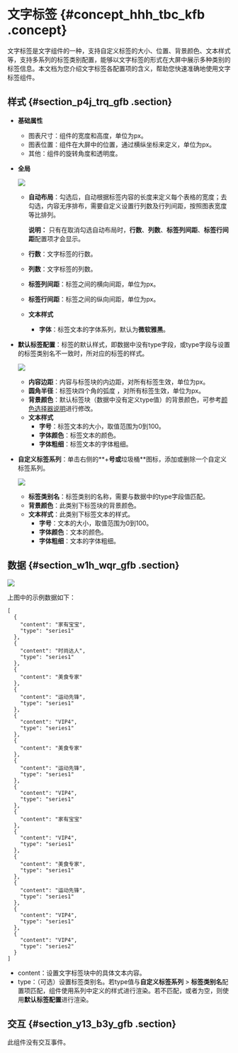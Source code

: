 # 文字标签 {#concept_hhh_tbc_kfb .concept}

文字标签是文字组件的一种，支持自定义标签的大小、位置、背景颜色、文本样式等，支持多系列的标签类别配置，能够以文字标签的形式在大屏中展示多种类别的标签信息。本文档为您介绍文字标签各配置项的含义，帮助您快速准确地使用文字标签组件。

## 样式 {#section_p4j_trq_gfb .section}

-   **基础属性** 

    -   图表尺寸：组件的宽度和高度，单位为px。
    -   图表位置：组件在大屏中的位置，通过横纵坐标来定义，单位为px。
    -   其他：组件的旋转角度和透明度。
-   **全局**

    ![](http://static-aliyun-doc.oss-cn-hangzhou.aliyuncs.com/assets/img/22650/155894094713478_zh-CN.png)

    -   **自动布局**：勾选后，自动根据标签内容的长度来定义每个表格的宽度；去勾选，内容无序排布，需要自定义设置行列数及行列间距，按照图表宽度等比排列。

        **说明：** 只有在取消勾选自动布局时，**行数**、**列数**、**标签列间距**、**标签行间距**配置项才会显示。

    -   **行数**：文字标签的行数。
    -   **列数**：文字标签的列数。
    -   **标签列间距**：标签之间的横向间距，单位为px。
    -   **标签行间距**：标签之间的纵向间距，单位为px。
    -   **文本样式** 
        -   **字体**：标签文本的字体系列，默认为**微软雅黑**。
-   **默认标签配置**：标签的默认样式，即数据中没有type字段，或type字段与设置的标签类别名不一致时，所对应的标签的样式。

    ![](http://static-aliyun-doc.oss-cn-hangzhou.aliyuncs.com/assets/img/22650/155894094713479_zh-CN.png)

    -   **内容边距**：内容与标签块的内边距，对所有标签生效，单位为px。
    -   **圆角半径**：标签块四个角的弧度 ，对所有标签生效，单位为px。
    -   **背景颜色**：默认标签块（数据中没有定义type值）的背景颜色，可参考[颜色选择器说明](intl.zh-CN/用户指南/组件指南/配置项说明.md#section_kdw_vj4_t2b)进行修改。
    -   **文本样式** 
        -   **字号**：标签文本的大小，取值范围为0到100。
        -   **字体颜色**：标签文本的颜色。
        -   **字体粗细**：标签文本的字体粗细。
-   **自定义标签系列**：单击右侧的**+**号或**垃圾桶**图标，添加或删除一个自定义标签系列。

    ![](http://static-aliyun-doc.oss-cn-hangzhou.aliyuncs.com/assets/img/22650/155894094713480_zh-CN.png)

    -   **标签类别名**：标签类别的名称，需要与数据中的type字段值匹配。
    -   **背景颜色**：此类别下标签块的背景颜色。
    -   **文本样式**：此类别下标签文本的样式。
        -   **字号**：文本的大小，取值范围为0到100。
        -   **字体颜色**：文本的颜色。
        -   **字体粗细**：文本的字体粗细。

## 数据 {#section_w1h_wqr_gfb .section}

![](images/13481_zh-CN_source.png)

上图中的示例数据如下：

``` {#codeblock_tdn_3b6_usd}
[
  {
    "content": "家有宝宝",
    "type": "series1"
  },
  {
    "content": "时尚达人",
    "type": "series1"
  },
  {
    "content": "美食专家"
  },
  {
    "content": "运动先锋",
    "type": "series1"
  },
  {
    "content": "VIP4",
    "type": "series1"
  },
  {
    "content": "美食专家"
  },
  {
    "content": "运动先锋",
    "type": "series1"
  },
  {
    "content": "VIP4",
    "type": "series1"
  },
  {
    "content": "家有宝宝"
  },
  {
    "content": "VIP4",
    "type": "series1"
  },
  {
    "content": "美食专家",
    "type": "series1"
  },
  {
    "content": "运动先锋",
    "type": "series1"
  },
  {
    "content": "VIP4",
    "type": "series1"
  },
  {
    "content": "VIP4",
    "type": "series2"
  }
]
```

-   content：设置文字标签块中的具体文本内容。
-   type：（可选）设置标签类别名。若type值与**自定义标签系列** \> **标签类别名**配置项匹配，组件使用系列中定义的样式进行渲染。若不匹配，或者为空，则使用**默认标签配置**进行渲染。

## 交互 {#section_y13_b3y_gfb .section}

此组件没有交互事件。

